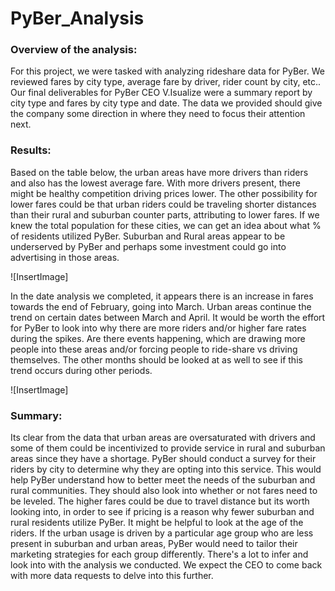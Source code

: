 # PyBer_Analysis

### Overview of the analysis:
For this project, we were tasked with analyzing rideshare data for PyBer. We reviewed fares by city type, average fare by driver, rider count by city, etc.. Our final deliverables for PyBer CEO V.Isualize were
a summary report by city type and fares by city type and date. The data we provided should give the company some direction in where they need to focus their attention next. 

### Results:
Based on the table below, the urban areas have more drivers than riders and also has the lowest average fare. With more drivers present, there might be healthy competition driving prices lower. The other possibility
for lower fares could be that urban riders could be traveling shorter distances than their rural and suburban counter parts, attributing to lower fares. If we knew the total population for these cities, we can get
an idea about what % of residents utilized PyBer. Suburban and Rural areas appear to be underserved by PyBer and perhaps some investment could go into advertising in those areas.

![InsertImage]

In the date analysis we completed, it appears there is an increase in fares towards the end of February, going into March. Urban areas continue the trend on certain dates between March and April. It would be worth
the effort for PyBer to look into why there are more riders and/or higher fare rates during the spikes. Are there events happening, which are drawing more people into these areas and/or forcing people to ride-share vs
driving themselves. The other months should be looked at as well to see if this trend occurs during other periods.

![InsertImage]

### Summary:

Its clear from the data that urban areas are oversaturated with drivers and some of them could be incentivized to provide service in rural and suburban areas since they have a shortage. PyBer should conduct a survey for their
riders by city to determine why they are opting into this service. This would help PyBer understand how to better meet the needs of the suburban and rural communities. They should also look into whether or not fares need to 
be leveled. The higher fares could be due to travel distance but its worth looking into, in order to see if pricing is a reason why fewer suburban and rural residents utilize PyBer. It might be helpful to look at the age of the riders.
If the urban usage is driven by a particular age group who are less present in suburban and urban areas, PyBer would need to tailor their marketing strategies for each group differently. There's a lot to infer and look into
with the analysis we conducted. We expect the CEO to come back with more data requests to delve into this further. 
